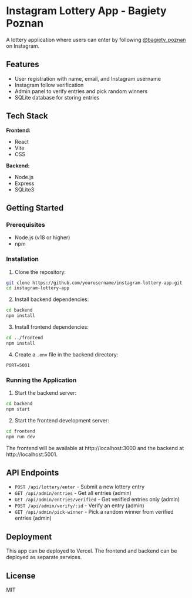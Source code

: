 # Instagram Lottery App - Bagiety Poznan

A lottery application where users can enter by following [@bagiety_poznan](https://www.instagram.com/bagiety_poznan/) on Instagram.

## Features

- User registration with name, email, and Instagram username
- Instagram follow verification
- Admin panel to verify entries and pick random winners
- SQLite database for storing entries

## Tech Stack

**Frontend:**
- React
- Vite
- CSS

**Backend:**
- Node.js
- Express
- SQLite3

## Getting Started

### Prerequisites

- Node.js (v18 or higher)
- npm

### Installation

1. Clone the repository:
```bash
git clone https://github.com/yourusername/instagram-lottery-app.git
cd instagram-lottery-app
```

2. Install backend dependencies:
```bash
cd backend
npm install
```

3. Install frontend dependencies:
```bash
cd ../frontend
npm install
```

4. Create a `.env` file in the backend directory:
```
PORT=5001
```

### Running the Application

1. Start the backend server:
```bash
cd backend
npm start
```

2. Start the frontend development server:
```bash
cd frontend
npm run dev
```

The frontend will be available at http://localhost:3000 and the backend at http://localhost:5001.

## API Endpoints

- `POST /api/lottery/enter` - Submit a new lottery entry
- `GET /api/admin/entries` - Get all entries (admin)
- `GET /api/admin/entries/verified` - Get verified entries only (admin)
- `POST /api/admin/verify/:id` - Verify an entry (admin)
- `GET /api/admin/pick-winner` - Pick a random winner from verified entries (admin)

## Deployment

This app can be deployed to Vercel. The frontend and backend can be deployed as separate services.

## License

MIT
